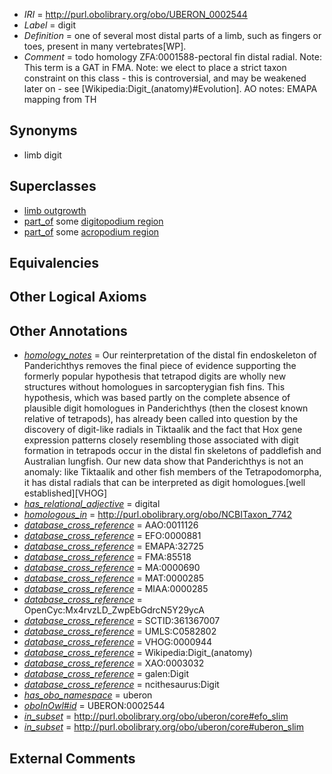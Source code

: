  * *IRI* = http://purl.obolibrary.org/obo/UBERON_0002544
 * *Label* = digit
 * *Definition* = one of several most distal parts of a limb, such as fingers or toes, present in many vertebrates[WP].
 * *Comment* = todo homology ZFA:0001588-pectoral fin distal radial. Note: This term is a GAT in FMA. Note: we elect to place a strict taxon constraint on this class - this is controversial, and may be weakened later on - see [Wikipedia:Digit_(anatomy)#Evolution]. AO notes: EMAPA mapping from TH

## Synonyms

 * limb digit

## Superclasses

 * [limb outgrowth](../../UBERON/81/UBERON_0005881.md)
 * [part_of](../../BFO/50/BFO_0000050.md) some [digitopodium region](../../UBERON/40/UBERON_0012140.md)
 * [part_of](../../BFO/50/BFO_0000050.md) some [acropodium region](../../UBERON/54/UBERON_0012354.md)

## Equivalencies


## Other Logical Axioms


## Other Annotations

 * *[homology_notes](../../UBPROP/03/UBPROP_0000003.md)* = Our reinterpretation of the distal fin endoskeleton of Panderichthys removes the final piece of evidence supporting the formerly popular hypothesis that tetrapod digits are wholly new structures without homologues in sarcopterygian fish fins. This hypothesis, which was based partly on the complete absence of plausible digit homologues in Panderichthys (then the closest known relative of tetrapods), has already been called into question by the discovery of digit-like radials in Tiktaalik and the fact that Hox gene expression patterns closely resembling those associated with digit formation in tetrapods occur in the distal fin skeletons of paddlefish and Australian lungfish. Our new data show that Panderichthys is not an anomaly: like Tiktaalik and other fish members of the Tetrapodomorpha, it has distal radials that can be interpreted as digit homologues.[well established][VHOG]
 * *[has_relational_adjective](../../UBPROP/07/UBPROP_0000007.md)* = digital
 * *[homologous_in](../../core#homologous/in/core#homologous_in.md)* = http://purl.obolibrary.org/obo/NCBITaxon_7742
 * *[database_cross_reference](../../ef/oboInOwl#hasDbXref.md)* = AAO:0011126
 * *[database_cross_reference](../../ef/oboInOwl#hasDbXref.md)* = EFO:0000881
 * *[database_cross_reference](../../ef/oboInOwl#hasDbXref.md)* = EMAPA:32725
 * *[database_cross_reference](../../ef/oboInOwl#hasDbXref.md)* = FMA:85518
 * *[database_cross_reference](../../ef/oboInOwl#hasDbXref.md)* = MA:0000690
 * *[database_cross_reference](../../ef/oboInOwl#hasDbXref.md)* = MAT:0000285
 * *[database_cross_reference](../../ef/oboInOwl#hasDbXref.md)* = MIAA:0000285
 * *[database_cross_reference](../../ef/oboInOwl#hasDbXref.md)* = OpenCyc:Mx4rvzLD_ZwpEbGdrcN5Y29ycA
 * *[database_cross_reference](../../ef/oboInOwl#hasDbXref.md)* = SCTID:361367007
 * *[database_cross_reference](../../ef/oboInOwl#hasDbXref.md)* = UMLS:C0582802
 * *[database_cross_reference](../../ef/oboInOwl#hasDbXref.md)* = VHOG:0000944
 * *[database_cross_reference](../../ef/oboInOwl#hasDbXref.md)* = Wikipedia:Digit_(anatomy)
 * *[database_cross_reference](../../ef/oboInOwl#hasDbXref.md)* = XAO:0003032
 * *[database_cross_reference](../../ef/oboInOwl#hasDbXref.md)* = galen:Digit
 * *[database_cross_reference](../../ef/oboInOwl#hasDbXref.md)* = ncithesaurus:Digit
 * *[has_obo_namespace](../../ce/oboInOwl#hasOBONamespace.md)* = uberon
 * *[oboInOwl#id](../../id/oboInOwl#id.md)* = UBERON:0002544
 * *[in_subset](../../et/oboInOwl#inSubset.md)* = http://purl.obolibrary.org/obo/uberon/core#efo_slim
 * *[in_subset](../../et/oboInOwl#inSubset.md)* = http://purl.obolibrary.org/obo/uberon/core#uberon_slim

## External Comments

